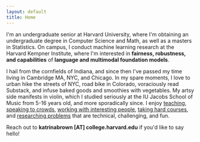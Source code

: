 ```yaml
---
layout: default
title: Home
---
```


I'm an undergraduate senior at Harvard University, where I'm obtaining an undergraduate degree in Computer Science and Math, as well as a masters in Statistics. On campus, I conduct machine learning research at the Harvard Kempner Institute, where I'm interested in **fairness, robustness, and capabilities** of **language and multimodal foundation models**.

I hail from the cornfields of Indiana, and since then I've passed my time living in Cambridge MA, NYC, and Chicago. In my spare moments, I love to urban hike the streets of NYC, road bike in Colorado, voraciously read Substack, and infuse baked goods and smoothies with vegetables. My artsy side manifests in violin, which I studied seriously at the IU Jacobs School of Music from 5-16 years old, and more sporadically since. I enjoy [teaching](teaching.md), [speaking to crowds](speaking.md), [working with interesting people](work.md), [taking hard courses](courses.md), and [researching problems](research.md) that are technical, challenging, and fun.

Reach out to **katrinabrown [AT] college.harvard.edu** if you'd like to say hello!